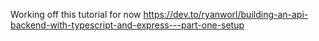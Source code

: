 Working off this tutorial for now
https://dev.to/ryanworl/building-an-api-backend-with-typescript-and-express---part-one-setup
